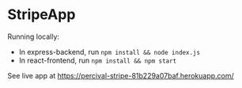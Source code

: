 # StripeApp
Running locally:
- In express-backend, run `npm install && node index.js`
- In react-frontend, run `npm install && npm start`

See live app at https://percival-stripe-81b229a07baf.herokuapp.com/
